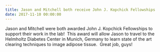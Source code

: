 ```yaml
---
title: Jason and Mitchell both receive John J. Kopchick Fellowships
date: 2017-11-10 00:00:00
---
```


Jason and Mitchell were both awarded John J. Kopchick Fellowships to support their work in the lab!&nbsp; This award will allow Jason to travel to the Helmholtz Diabetes Center in Munich, Germany to learn state of the art clearing techniques to image adipose tissue.&nbsp; Great job, guys!